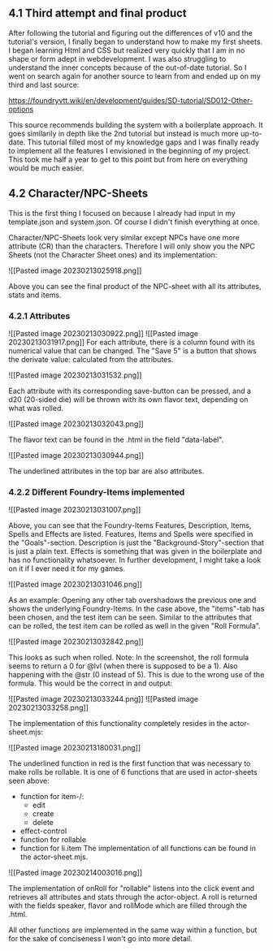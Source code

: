 

## 4.1 Third attempt and final product

After following the tutorial and figuring out the differences of v10 and the tutorial's version, I finally began to understand how to make my first sheets. I began learning Html and CSS but realized very quickly that I am in no shape or form adept in webdevelopment. I was also struggling to understand the inner concepts because of the out-of-date tutorial. So I went on search again for another source to learn from and ended up on my third and last source:

https://foundryvtt.wiki/en/development/guides/SD-tutorial/SD012-Other-options

This source recommends building the system with a boilerplate approach.
It goes similarily in depth like the 2nd tutorial but instead is much more up-to-date. This tutorial filled most of my knowledge gaps and I was finally ready to implement all the features I envisioned in the beginning of my project. This took me half a year to get to this point but from here on everything would be much easier.

## 4.2 Character/NPC-Sheets

This is the first thing I focused on because I already had input in my template.json and system.json.
Of course I didn't finish everything at once. 

Character/NPC-Sheets look very similar except NPCs have one more attribute (CR) than the characters. Therefore I will only show you the NPC Sheets (not the Character Sheet ones) and its implementation:

![[Pasted image 20230213025918.png]]

Above you can see the final product of the NPC-sheet with all its attributes, stats and items. 

### 4.2.1 Attributes

![[Pasted image 20230213030922.png]]
![[Pasted image 20230213031917.png]]
For each attribute, there is a column found with its numerical value that can be changed.
The "Save 5" is a button that shows the derivate value: calculated from the attributes.

![[Pasted image 20230213031532.png]]

Each attribute with its corresponding save-button can be pressed, and a d20 (20-sided die) will be thrown with its own flavor text, depending on what was rolled. 

![[Pasted image 20230213032043.png]]

The flavor text can be found in the .html in the field "data-label".

![[Pasted image 20230213030944.png]]

The underlined attributes in the top bar are also attributes.

### 4.2.2 Different Foundry-Items implemented

![[Pasted image 20230213031007.png]]

Above, you can see that the Foundry-Items Features, Description, Items, Spells and Effects are listed. Features, Items and Spells were specified in the "Goals"-section. Description is just the "Background-Story"-section that is just a plain text. Effects is something that was given in the boilerplate and has no functionality whatsoever. In further development, I might take a look on it if I ever need it for my games.

![[Pasted image 20230213031046.png]]

As an example: Opening any other tab overshadows the previous one and shows the underlying Foundry-Items. In the case above, the "items"-tab has been chosen, and the test item can be seen.
Similar to the attributes that can be rolled, the test item can be rolled as well in the given "Roll Formula". 

![[Pasted image 20230213032842.png]]

This looks as such when rolled.
Note: In the screenshot, the roll formula seems to return a 0 for @lvl (when there is supposed to be a 1). Also happening with the @str (0 instead of 5). This is due to the wrong use of the formula. This would be the correct in and output:

![[Pasted image 20230213033244.png]]
![[Pasted image 20230213033258.png]]

The implementation of this functionality completely resides in the actor-sheet.mjs: 

![[Pasted image 20230213180031.png]]

The underlined function in red is the first function that was necessary to make rolls be rollable.
It is one of 6 functions that are used in actor-sheets seen above:
- function for item-/:
	- edit
	- create
	- delete
- effect-control
- function for rollable
- function for li.item
The implementation of all functions can be found in the actor-sheet.mjs.

![[Pasted image 20230214003016.png]]

The implementation of onRoll for "rollable" listens into the click event and retrieves all attributes and stats through the actor-object. A roll is returned with the fields speaker, flavor and rollMode which are filled through the .html.

All other functions are implemented in the same way within a function, but for the sake of conciseness I won't go into more detail. 
